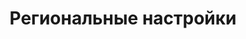 ---
title: Региональные настройки
layout: category
category: "regional-settings"
permalink: /ru/category/regional-settings
lang: ru
---